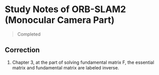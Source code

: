 # Study Notes of ORB-SLAM2 (Monocular Camera Part)
> Completed

## Correction
1. Chapter 3, at the part of solving fundamental matrix F, the essential matrix and fundamental matrix are labeled inverse.
